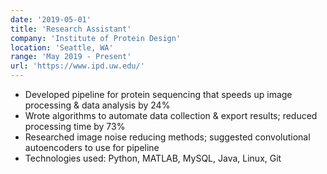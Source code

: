 ```yaml
---
date: '2019-05-01'
title: 'Research Assistant'
company: 'Institute of Protein Design'
location: 'Seattle, WA'
range: 'May 2019 - Present'
url: 'https://www.ipd.uw.edu/'
---
```


- Developed pipeline for protein sequencing that speeds up image processing & data analysis by 24%
- Wrote algorithms to automate data collection & export results; reduced processing time by 73%
- Researched image noise reducing methods; suggested convolutional autoencoders to use for pipeline
- Technologies used: Python, MATLAB, MySQL, Java, Linux, Git
